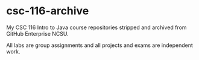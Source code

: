 # csc-116-archive

My CSC 116 Intro to Java course repositories stripped and archived from GitHub Enterprise NCSU. 

All labs are group assignments and all projects and exams are independent work. 
